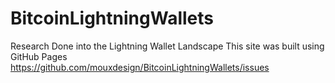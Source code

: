 # BitcoinLightningWallets
Research Done into the Lightning Wallet Landscape
This site was built using GitHub Pages
https://github.com/mouxdesign/BitcoinLightningWallets/issues
